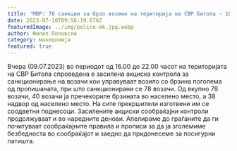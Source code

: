 ```yaml
---
title: 'МВР: 78 санкции за брзо возење на територија на СВР Битола - 10 ЈУЛИ 2023'
date: 2023-07-10T09:56:19.676Z
featuredImage: ../img/police-mk.jpg.webp
author: Филип Поповски
category: македонија
featured: true
---
```

Вчера  (09.07.2023) во периодот од 16.00 до 22.00 часот на територијата на СВР Битола спроведена e засилена акциска контрола за санкционирање на возачи кои управуваaт возило со брзина поголема од пропишаната, при што санкционирани се 78 возачи. Од вкупно 78 возачи, 40 возачи ја пречекориле брзината во населено место, а 38 надвор од населено место. На сите прекршители изготвени им се соодветни поднесоци. 
Засилените акциски сообраќајни контроли продолжуваат и во наредните денови. Апелираме до граѓаните да ги почитуваат сообраќајните правила и прописи за да ја зголемиме безбедноста во сообраќајот и заедно да придонесеме за посигурни патишта.
 
